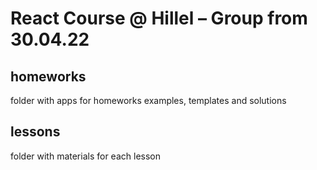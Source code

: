 # React Course @ Hillel – Group from 30.04.22

## homeworks
folder with apps for homeworks examples, templates and solutions

## lessons
folder with materials for each lesson